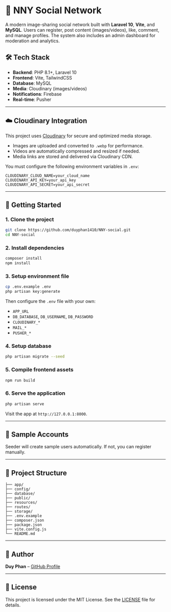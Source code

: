 # 📱 NNY Social Network

A modern image-sharing social network built with **Laravel 10**, **Vite**, and **MySQL**. Users can register, post content (images/videos), like, comment, and manage profiles. The system also includes an admin dashboard for moderation and analytics.

## 🛠️ Tech Stack

- **Backend**: PHP 8.1+, Laravel 10
- **Frontend**: Vite, TailwindCSS
- **Database**: MySQL
- **Media**: Cloudinary (images/videos)
- **Notifications**: Firebase
- **Real-time**: Pusher

---

## ☁️ Cloudinary Integration

This project uses [Cloudinary](https://cloudinary.com/) for secure and optimized media storage.

- Images are uploaded and converted to `.webp` for performance.
- Videos are automatically compressed and resized if needed.
- Media links are stored and delivered via Cloudinary CDN.

You must configure the following environment variables in `.env`:

```env
CLOUDINARY_CLOUD_NAME=your_cloud_name
CLOUDINARY_API_KEY=your_api_key
CLOUDINARY_API_SECRET=your_api_secret
```
---

## 🚀 Getting Started

### 1. Clone the project

```bash
git clone https://github.com/duyphan1410/NNY-social.git
cd NNY-social
````

### 2. Install dependencies

```bash
composer install
npm install
```

### 3. Setup environment file

```bash
cp .env.example .env
php artisan key:generate
```

Then configure the `.env` file with your own:

* `APP_URL`
* `DB_DATABASE`, `DB_USERNAME`, `DB_PASSWORD`
* `CLOUDINARY_*`
* `MAIL_*`
* `PUSHER_*`

### 4. Setup database

```bash
php artisan migrate --seed
```

### 5. Compile frontend assets

```bash
npm run build
```

### 6. Serve the application

```bash
php artisan serve
```

Visit the app at `http://127.0.0.1:8000`.

---

## 🧪 Sample Accounts

Seeder will create sample users automatically. If not, you can register manually.

---

## 📁 Project Structure

```
├── app/
├── config/
├── database/
├── public/
├── resources/
├── routes/
├── storage/
├── .env.example
├── composer.json
├── package.json
├── vite.config.js
└── README.md
```

---

## 👤 Author

**Duy Phan** – [GitHub Profile](https://github.com/duyphan1410)

---

## 📄 License

This project is licensed under the MIT License. See the [LICENSE](LICENSE) file for details.



